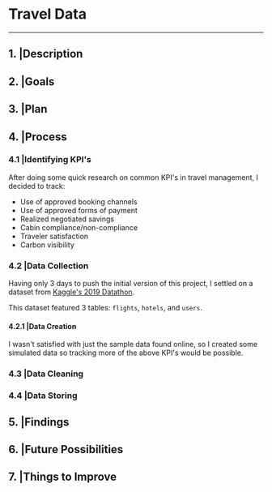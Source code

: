 # Travel Data

---

## 1. |Description

## 2. |Goals

## 3. |Plan

## 4. |Process
### 4.1 |Identifying KPI's
After doing some quick research on common KPI's in travel management, I decided to track:

- Use of approved booking channels
- Use of approved forms of payment
- Realized negotiated savings
- Cabin compliance/non-compliance
- Traveler satisfaction
- Carbon visibility

### 4.2 |Data Collection
Having only 3 days to push the initial version of this project, I settled on a dataset from [Kaggle's 2019 Datathon](https://www.kaggle.com/datasets/leomauro/argodatathon2019?select=flights.csv). 

This dataset featured 3 tables: `flights`, `hotels`, and `users`. 

#### 4.2.1 |Data Creation
I wasn't satisfied with just the sample data found online, so I created some simulated data so tracking more of the above KPI's would be possible.

### 4.3 |Data Cleaning

### 4.4 |Data Storing

## 5. |Findings

## 6. |Future Possibilities

## 7. |Things to Improve
